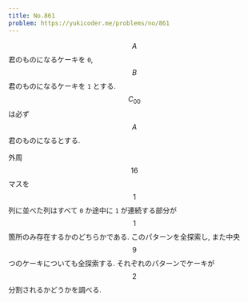 ```yaml
---
title: No.861
problem: https://yukicoder.me/problems/no/861
---
```

$$ A $$ 君のものになるケーキを `0`, $$ B $$ 君のものになるケーキを `1` とする. $$ C_{00} $$ は必ず $$ A $$ 君のものになるとする.

外周 $$ 16 $$ マスを $$ 1 $$ 列に並べた列はすべて `0` か途中に `1` が連続する部分が $$ 1 $$ 箇所のみ存在するかのどちらかである. このパターンを全探索し, また中央 $$ 9 $$ つのケーキについても全探索する. それぞれのパターンでケーキが $$ 2 $$ 分割されるかどうかを調べる.
